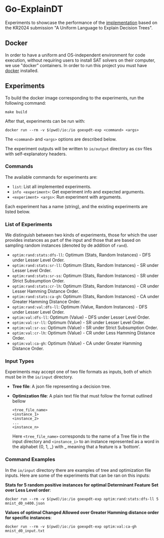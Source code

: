 # Go-ExplainDT

Experiments to showcase the performance of the
[implementation](https://github.com/jtcaraball/goexpdt) based on the KR2024
submission "A Uniform Language to Explain Decision Trees".

## Docker  

In order to have a uniform and OS-independent environment for code execution,
without requiring users to install SAT solvers on their computer, we use
"docker" containers. In order to run this project you must have
[docker](https://docs.docker.com/engine/install/) installed.

## Experiments

To build the docker image corresponding to the experiments, run the following
command:

```
make build
```

After that, experiments can be run with:

```
docker run --rm -v $(pwd)/io:/io goexpdt-exp <command> <args>
```
The `<command>` and `<args>` options are described below.

The experiment outputs will be written to `io/output` directory as csv files
with self-explanatory headers.

### Commands

The available commands for experiments are:

- `list`: List all implemented experiments.
- `info <experiment>`: Get experiment info and expected arguments.
- `<experiment> <args>`: Run experiment with arguments.

Each experiment has a name (string), and the existing experiments are listed
below.

### List of Experiments

We distinguish between two kinds of experiments, those for which the user
provides instances as part of the input and those that are based on sampling
random instances (denoted by de addition of `rand`).

- `optim:rand:stats:dfs-ll`: Optimum (Stats, Random Instances) - DFS under Lesser Level Order.
- `optim:rand:stats:sr-ll`: Optimum (Stats, Random Instances) - SR under Lesser Level Order.
- `optim:rand:stats:sr-ss`: Optimum (Stats, Random Instances) - SR under Strict Subsumption Order.
- `optim:rand:stats:cr-lh`: Optimum (Stats, Random Instances) - CR under Lesser Hamming Distance Order.
- `optim:rand:stats:ca-gh`: Optimum (Stats, Random Instances) - CA under Greater Hamming Distance Order.
- `optim:rand:val:dfs-ll`: Optimum (Value, Random Instances) - DFS under Lesser Level Order.
- `optim:val:dfs-ll`: Optimum (Value) - DFS under Lesser Level Order.
- `optim:val:sr-ll`: Optimum (Value) - SR under Lesser Level Order.
- `optim:val:sr-ss`: Optimum (Value) - SR under Strict Subsumption Order.
- `optim:val:cr-lh`: Optimum (Value) - CR under Less Hamming Distance Order.
- `optim:val:ca-gh`: Optimum (Value) - CA under Greater Hamming Distance Order.


### Input Types

Experiments may accept one of two file formats as inputs, both of which must
be in the `io/input` directory.

- **Tree file**: A json file representing a decision tree.
- **Optimization file**: A plain text file that must follow the format outlined
  bellow

  ```
  <tree_file_name>
  <instance_1>
  <instance_2>
  ...
  <instance_n>
  ```

  Here `<tree_file_name>` corresponds to the name of a Tree file in the input
  directory and `<instance_i>` to an instance represented as a word in the
  alphabet {0, 1, _} with _ meaning that a feature is a 'bottom'.

### Command Examples

In the `io/input` directory there are examples of tree and optimization file
inputs. Here are some of the experiments that can be ran on this inputs:

**Stats for 5 random positive instances for optimal Determinant Feature Set
over Less Level order**:

```
docker run --rm -v $(pwd)/io:/io goexpdt-exp optim:rand:stats:dfs-ll 5 mnist_d0_n400.json
```

**Values of optimal Changed Allowed over Greater Hamming distance order for
specific instances**:

```
docker run --rm -v $(pwd)/io:/io goexpdt-exp optim:val:ca-gh mnist_d0_input.txt
```
